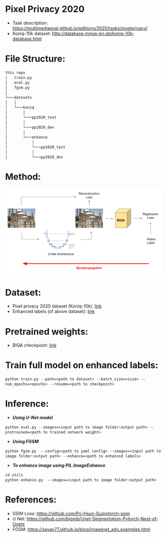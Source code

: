 # Pixel Privacy 2020

- Task description: https://multimediaeval.github.io/editions/2020/tasks/pixelprivacy/
- Koniq-10k dataset: http://database.mmsp-kn.de/koniq-10k-database.html

# File Structure:

```
this repo
│   train.py
│   eval.py
│   fgsm.py
│  
└───datasets  
│   │
│   └───koniq
│       │
│       └───pp2020_test
│       │
│       └───pp2020_dev
│       │
│       └───enhance
│           │
│           └───pp2020_test
│           │
│           └───pp2020_dev
```

# Method:

<img src="./images/pipeline.PNG" width="700">

# Dataset:
- Pixel privacy 2020 dataset (Koniq-10k): [link](https://drive.google.com/file/d/1aYyZW4bcGSsRouRuo4HrNg37wFJQp1Bx/view?usp=sharing)
- Enhanced labels (of above dataset): [link](https://drive.google.com/file/d/1BefYNHFxFim5tT_V7dP5Cxo8-eDrZNlU/view?usp=sharing)

# Pretrained weights:
- BIQA checkpoint: [link](https://drive.google.com/file/d/1t8nOxtM4tQhOOQZmYZ1O1ltbywLSAaXe/view?usp=sharing)

# Train full model on enhanced labels:

```
python train.py --path=<path to dataset> --batch_size=<size> --num_epochs=<epochs> --resume=<path to checkpoint>
```

# Inference:
- ***Using U-Net model***
```
python eval.py --images=<input path to image folder:output path> --pretrained=<path to trained network weight>
```

- ***Using FGSM***
```
python fgsm.py  --config=<path to yaml config> --images=<input path to image folder:output path> --enhance=<path to enhanced labels>
```

- ***To enhance image using PIL.ImageEnhance***
```
cd utils
python enhance.py  --images=<input path to image folder:output path>
```

# References:
- SSIM Loss: https://github.com/Po-Hsun-Su/pytorch-ssim
- U Net: https://github.com/bigmb/Unet-Segmentation-Pytorch-Nest-of-Unets
- FGSM: https://savan77.github.io/blog/imagenet_adv_examples.html
